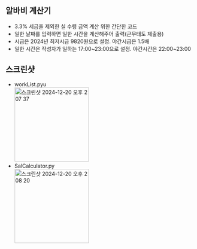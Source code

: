 ## **알바비 계산기**
- 3.3% 세금을 제외한 실 수령 금액 계산 위한 간단한 코드
- 일한 날짜를 입력하면 일한 시간을 계산해주어 출력(근무태도 제출용)
- 시급은 2024년 최저시급 9820원으로 설정. 야간시급은 1.5배
- 일한 시간은 작성자가 일하는 17:00\~23:00으로 설정. 야간시간은 22:00\~23:00

## **스크린샷**
- workList.pyu<br>
<img width="198" alt="스크린샷 2024-12-20 오후 2 07 37" src="https://github.com/user-attachments/assets/8e83b87f-39f4-4a43-a2e1-320ea516ac85" /><br>
- SalCalculator.py<br><img width="198" alt="스크린샷 2024-12-20 오후 2 08 20" src="https://github.com/user-attachments/assets/f22f7097-cce1-4815-b767-5b12443d318c" />

